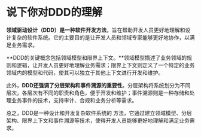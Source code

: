 # 说下你对DDD的理解

**领域驱动设计（DDD）是一种软件开发方法**，旨在帮助开发人员更好地理解和设计复杂的软件系统。它的主要目的是让开发人员和领域专家能够更好地协作，以满足业务需求。

**DDD的关键概念包括领域模型和限界上下文。**领域模型描述了业务领域的规则和逻辑，让开发人员更好地理解业务需求；限界上下文则定义了一个特定的业务领域内的模型和代码，使其可以独立于其他上下文进行开发和维护。

此外，**DDD还强调了分层架构和事件溯源的重要性**。分层架构将系统划分为不同层次，各层次有不同的职责和角色，便于开发和维护；事件溯源则是一种存储和处理业务事件的技术，支持审计、合规和业务分析等需求。

总之，DDD是一种设计和开发复杂软件系统的 方法，它通过建立领域模型、分层架构、限界上下文和事件溯源等技术，使得开发人员能够更好地理解和满足业务需求。

